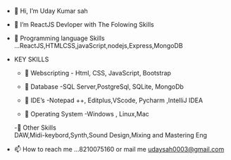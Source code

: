 - 👋 Hi, I’m Uday Kumar sah 
- 👀 I’m ReactJS Devloper with The Folowing Skills
- 🌱 Programming language Skills  ...ReactJS,HTMLCSS,javaScript,nodejs,Express,MongoDB
- KEY SKILLS
   - 💞️   Webscripting
              - Html, CSS, JavaScript, Bootstrap
   - 💞️   Database
              -SQL Server,PostgreSql, SQLite, MongoDb
   - 💞️   IDE’s
             -Notepad ++, Editplus,VScode, Pycharm ,IntelliJ IDEA

   - 💞️   Operating System
             -Windows , Linux,Mac
             
    -💞️ Other Skills  
             DAW,Midi-keybord,Synth,Sound Design,Mixing and Mastering Eng

- 📫 How to reach me ...8210075160 or mail me udaysah0003@gmail.com
 


